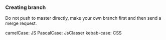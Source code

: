 ### Creating branch
Do not push to master directly,
make your own branch first and then send a merge request.

camelCase: JS
PascalCase: JsClasser
kebab-case: CSS